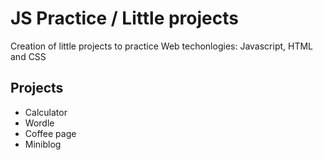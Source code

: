# JS Practice / Little projects

Creation of little projects to practice Web techonlogies: Javascript, HTML and CSS

## Projects
- Calculator
- Wordle
- Coffee page
- Miniblog

